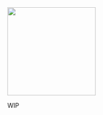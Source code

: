 <img src="https://github.com/user-attachments/assets/5bca570f-b72f-4ded-92db-203bb8ef9d3c" height="200">

WIP
